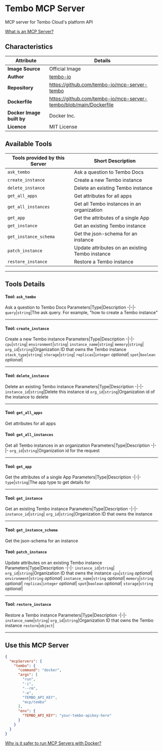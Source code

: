 # Tembo MCP Server

MCP server for Tembo Cloud's platform API

[What is an MCP Server?](https://www.anthropic.com/news/model-context-protocol)

## Characteristics
Attribute|Details|
|-|-|
**Image Source**|Official Image
|**Author**|[tembo-io](https://github.com/tembo-io)
**Repository**|https://github.com/tembo-io/mcp-server-tembo
**Dockerfile**|https://github.com/tembo-io/mcp-server-tembo/blob/main/Dockerfile
**Docker Image built by**|Docker Inc.
**Licence**|MIT License

## Available Tools
Tools provided by this Server|Short Description
-|-
`ask_tembo`|Ask a question to Tembo Docs|
`create_instance`|Create a new Tembo instance|
`delete_instance`|Delete an existing Tembo instance|
`get_all_apps`|Get attributes for all apps|
`get_all_instances`|Get all Tembo instances in an organization|
`get_app`|Get the attributes of a single App|
`get_instance`|Get an existing Tembo instance|
`get_instance_schema`|Get the json-schema for an instance|
`patch_instance`|Update attributes on an existing Tembo instance|
`restore_instance`|Restore a Tembo instance|

---
## Tools Details

#### Tool: **`ask_tembo`**
Ask a question to Tembo Docs
Parameters|Type|Description
-|-|-
`query`|`string`|The ask query. For example, "how to create a Tembo instance"

---
#### Tool: **`create_instance`**
Create a new Tembo instance
Parameters|Type|Description
-|-|-
`cpu`|`string`|
`environment`|`string`|
`instance_name`|`string`|
`memory`|`string`|
`org_id`|`string`|Organization ID that owns the Tembo instance
`stack_type`|`string`|
`storage`|`string`|
`replicas`|`integer` *optional*|
`spot`|`boolean` *optional*|

---
#### Tool: **`delete_instance`**
Delete an existing Tembo instance
Parameters|Type|Description
-|-|-
`instance_id`|`string`|Delete this instance id
`org_id`|`string`|Organization id of the instance to delete

---
#### Tool: **`get_all_apps`**
Get attributes for all apps
#### Tool: **`get_all_instances`**
Get all Tembo instances in an organization
Parameters|Type|Description
-|-|-
`org_id`|`string`|Organization id for the request

---
#### Tool: **`get_app`**
Get the attributes of a single App
Parameters|Type|Description
-|-|-
`type`|`string`|The app type to get details for

---
#### Tool: **`get_instance`**
Get an existing Tembo instance
Parameters|Type|Description
-|-|-
`instance_id`|`string`|
`org_id`|`string`|Organization ID that owns the instance

---
#### Tool: **`get_instance_schema`**
Get the json-schema for an instance
#### Tool: **`patch_instance`**
Update attributes on an existing Tembo instance
Parameters|Type|Description
-|-|-
`instance_id`|`string`|
`org_id`|`string`|Organization ID that owns the instance
`cpu`|`string` *optional*|
`environment`|`string` *optional*|
`instance_name`|`string` *optional*|
`memory`|`string` *optional*|
`replicas`|`integer` *optional*|
`spot`|`boolean` *optional*|
`storage`|`string` *optional*|

---
#### Tool: **`restore_instance`**
Restore a Tembo instance
Parameters|Type|Description
-|-|-
`instance_name`|`string`|
`org_id`|`string`|Organization ID that owns the Tembo instance
`restore`|`object`|

---
## Use this MCP Server

```json
{
  "mcpServers": {
    "tembo": {
      "command": "docker",
      "args": [
        "run",
        "-i",
        "--rm",
        "-e",
        "TEMBO_API_KEY",
        "mcp/tembo"
      ],
      "env": {
        "TEMBO_API_KEY": "your-tembo-apikey-here"
      }
    }
  }
}
```

[Why is it safer to run MCP Servers with Docker?](https://www.docker.com/blog/the-model-context-protocol-simplifying-building-ai-apps-with-anthropic-claude-desktop-and-docker/)
